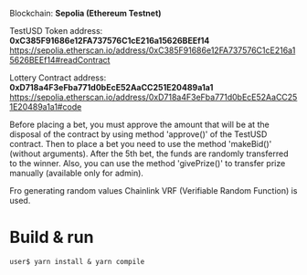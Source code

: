 Blockchain: <b>Sepolia (Ethereum Testnet)</b>

TestUSD Token address: <b>0xC385F91686e12FA737576C1cE216a15626BEEf14</b>
https://sepolia.etherscan.io/address/0xC385F91686e12FA737576C1cE216a15626BEEf14#readContract

Lottery Contract address: <b>0xD718a4F3eFba771d0bEcE52AaCC251E20489a1a1</b>
https://sepolia.etherscan.io/address/0xD718a4F3eFba771d0bEcE52AaCC251E20489a1a1#code

Before placing a bet, you must approve the amount that will be at the disposal of the contract by using method 'approve()' of the TestUSD contract.
Then to place a bet you need to use the method 'makeBid()' (without arguments).
After the 5th bet, the funds are randomly transferred to the winner.
Also, you can use the method 'givePrize()' to transfer prize manually (available only for admin).

Fro generating random values Chainlink VRF (Verifiable Random Function) is used.

# Build & run
`user$ yarn install & yarn compile`
